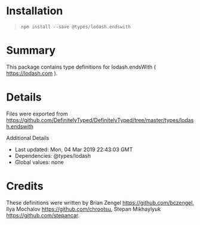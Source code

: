 # Installation
> `npm install --save @types/lodash.endswith`

# Summary
This package contains type definitions for lodash.endsWith ( https://lodash.com ).

# Details
Files were exported from https://github.com/DefinitelyTyped/DefinitelyTyped/tree/master/types/lodash.endswith

Additional Details
 * Last updated: Mon, 04 Mar 2019 22:43:03 GMT
 * Dependencies: @types/lodash
 * Global values: none

# Credits
These definitions were written by Brian Zengel <https://github.com/bczengel>, Ilya Mochalov <https://github.com/chrootsu>, Stepan Mikhaylyuk <https://github.com/stepancar>.
